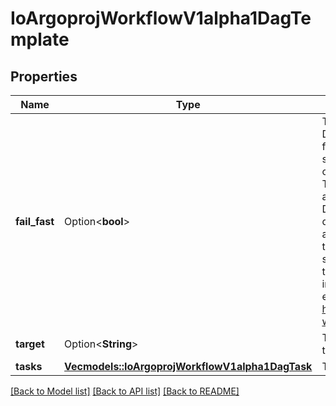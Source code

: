 # IoArgoprojWorkflowV1alpha1DagTemplate

## Properties

Name | Type | Description | Notes
------------ | ------------- | ------------- | -------------
**fail_fast** | Option<**bool**> | This flag is for DAG logic. The DAG logic has a built-in \"fail fast\" feature to stop scheduling new steps, as soon as it detects that one of the DAG nodes is failed. Then it waits until all DAG nodes are completed before failing the DAG itself. The FailFast flag default is true,  if set to false, it will allow a DAG to run all branches of the DAG to completion (either success or failure), regardless of the failed outcomes of branches in the DAG. More info and example about this feature at https://github.com/argoproj/argo-workflows/issues/1442 | [optional]
**target** | Option<**String**> | Target are one or more names of targets to execute in a DAG | [optional]
**tasks** | [**Vec<models::IoArgoprojWorkflowV1alpha1DagTask>**](io.argoproj.workflow.v1alpha1.DAGTask.md) | Tasks are a list of DAG tasks | 

[[Back to Model list]](../README.md#documentation-for-models) [[Back to API list]](../README.md#documentation-for-api-endpoints) [[Back to README]](../README.md)


